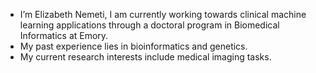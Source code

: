 - I’m Elizabeth Nemeti, I am currently working towards clinical machine learning applications through a doctoral program in Biomedical Informatics at Emory. 
- My past experience lies in bioinformatics and genetics. 
- My current research interests include medical imaging tasks.
